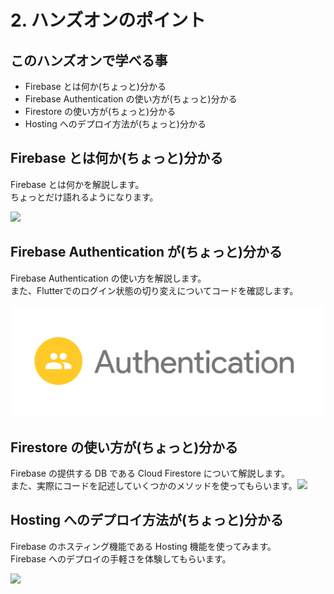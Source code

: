 # 2. ハンズオンのポイント

## このハンズオンで学べる事 <a href="2-hansuonnohointo" id="2-hansuonnohointo"></a>

* Firebase とは何か(ちょっと)分かる
* Firebase Authentication の使い方が(ちょっと)分かる
* Firestore の使い方が(ちょっと)分かる
* Hosting へのデプロイ方法が(ちょっと)分かる

## Firebase とは何か(ちょっと)分かる

Firebase とは何かを解説します。\
ちょっとだけ語れるようになります。

![](https://markingcloud.github.io/handson-markdowne-editor\_part2-firebase/vuepress/docs/curriculums/firebase.png)

## Firebase Authentication が(ちょっと)分かる

Firebase Authentication の使い方を解説します。\
また、Flutterでのログイン状態の切り変えについてコードを確認します。

![](<.gitbook/assets/Firebase Authentication (5- Horizontal Lockup, Use in Firebase Contexts Only, Light) (1).png>)

## Firestore の使い方が(ちょっと)分かる

Firebase の提供する DB である Cloud Firestore について解説します。\
また、実際にコードを記述していくつかのメソッドを使ってもらいます。![](https://markingcloud.github.io/handson-markdowne-editor\_part2-firebase/vuepress/docs/curriculums/firestore.png)

## Hosting へのデプロイ方法が(ちょっと)分かる

Firebase のホスティング機能である Hosting 機能を使ってみます。\
Firebase へのデプロイの手軽さを体験してもらいます。

![](https://markingcloud.github.io/handson-markdowne-editor\_part2-firebase/vuepress/docs/curriculums/hosting.png)
